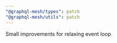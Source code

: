 ```yaml
---
"@graphql-mesh/types": patch
"@graphql-mesh/utils": patch
---
```


Small improvements for relaxing event loop
